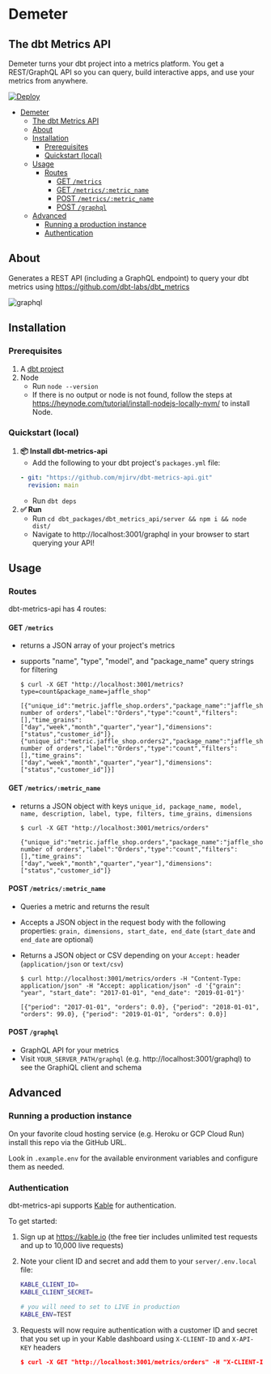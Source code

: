 # Demeter

## The dbt Metrics API

Demeter turns your dbt project into a metrics platform. You get a REST/GraphQL API so you can query, build interactive apps, and use your metrics from anywhere.

[![Deploy](https://www.herokucdn.com/deploy/button.svg)](https://heroku.com/deploy)

- [Demeter](#demeter)
  - [The dbt Metrics API](#the-dbt-metrics-api)
  - [About](#about)
  - [Installation](#installation)
    - [Prerequisites](#prerequisites)
    - [Quickstart (local)](#quickstart-local)
  - [Usage](#usage)
    - [Routes](#routes)
      - [GET `/metrics`](#get-metrics)
      - [GET `/metrics/:metric_name`](#get-metricsmetric_name)
      - [POST `/metrics/:metric_name`](#post-metricsmetric_name)
      - [POST `/graphql`](#post-graphql)
  - [Advanced](#advanced)
    - [Running a production instance](#running-a-production-instance)
    - [Authentication](#authentication)

## About

Generates a REST API (including a GraphQL endpoint) to query your dbt metrics using https://github.com/dbt-labs/dbt_metrics

![graphql](https://user-images.githubusercontent.com/5953854/158102577-f935b647-88f4-4180-b161-81f86a454ccb.PNG)

## Installation

### Prerequisites

1. A [dbt project](https://docs.getdbt.com/tutorial/setting-up)
2. Node
   - Run `node --version`
   - If there is no output or node is not found, follow the steps at https://heynode.com/tutorial/install-nodejs-locally-nvm/ to install Node.

### Quickstart (local)

1. **📦 Install dbt-metrics-api**
   - Add the following to your dbt project's `packages.yml` file:
   ```yaml
   - git: "https://github.com/mjirv/dbt-metrics-api.git"
     revision: main
   ```
   - Run `dbt deps`
2. **✅ Run**
   - Run `cd dbt_packages/dbt_metrics_api/server && npm i && node dist/`
   - Navigate to http://localhost:3001/graphql in your browser to start querying your API!

## Usage

### Routes

dbt-metrics-api has 4 routes:

#### GET `/metrics`

- returns a JSON array of your project's metrics
- supports "name", "type", "model", and "package_name" query strings for filtering

      $ curl -X GET "http://localhost:3001/metrics?type=count&package_name=jaffle_shop"

      [{"unique_id":"metric.jaffle_shop.orders","package_name":"jaffle_shop","model":"ref('orders')","name":"orders","description":"The number of orders","label":"Orders","type":"count","filters":[],"time_grains":["day","week","month","quarter","year"],"dimensions":["status","customer_id"]},{"unique_id":"metric.jaffle_shop.orders2","package_name":"jaffle_shop","model":"ref('orders')","name":"orders2","description":"The number of orders","label":"Orders","type":"count","filters":[],"time_grains":["day","week","month","quarter","year"],"dimensions":["status","customer_id"]}]

#### GET `/metrics/:metric_name`

- returns a JSON object with keys `unique_id, package_name, model, name, description, label, type, filters, time_grains, dimensions`

      $ curl -X GET "http://localhost:3001/metrics/orders"

      {"unique_id":"metric.jaffle_shop.orders","package_name":"jaffle_shop","model":"ref('orders')","name":"orders","description":"The number of orders","label":"Orders","type":"count","filters":[],"time_grains":["day","week","month","quarter","year"],"dimensions":["status","customer_id"]}

#### POST `/metrics/:metric_name`

- Queries a metric and returns the result
- Accepts a JSON object in the request body with the following properties: `grain, dimensions, start_date, end_date` (`start_date` and `end_date` are optional)
- Returns a JSON object or CSV depending on your `Accept:` header (`application/json` or `text/csv`)

      $ curl http://localhost:3001/metrics/orders -H "Content-Type: application/json" -H "Accept: application/json" -d '{"grain": "year", "start_date": "2017-01-01", "end_date": "2019-01-01"}'

      [{"period": "2017-01-01", "orders": 0.0}, {"period": "2018-01-01", "orders": 99.0}, {"period": "2019-01-01", "orders": 0.0}]

#### POST `/graphql`

- GraphQL API for your metrics
- Visit `YOUR_SERVER_PATH/graphql` (e.g. http://localhost:3001/graphql) to see the GraphiQL client and schema

## Advanced

### Running a production instance

On your favorite cloud hosting service (e.g. Heroku or GCP Cloud Run) install this repo via the GitHub URL.

Look in `.example.env` for the available environment variables and configure them as needed.

### Authentication

dbt-metrics-api supports [Kable](https://kable.io) for authentication.

To get started:

1. Sign up at https://kable.io (the free tier includes unlimited test requests and up to 10,000 live requests)
2. Note your client ID and secret and add them to your `server/.env.local` file:

   ```bash
   KABLE_CLIENT_ID=
   KABLE_CLIENT_SECRET=

   # you will need to set to LIVE in production
   KABLE_ENV=TEST
   ```

3. Requests will now require authentication with a customer ID and secret that you set up in your Kable dashboard using `X-CLIENT-ID` and `X-API-KEY` headers

   ```json
   $ curl -X GET "http://localhost:3001/metrics/orders" -H "X-CLIENT-ID: test-customer-1" -H "X-API-KEY: sk_test.some.secret.key"
   ```
